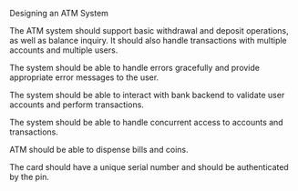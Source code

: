 Designing an ATM System

The ATM system should support basic withdrawal and deposit operations, as well as balance inquiry. It should also handle transactions with multiple accounts and multiple users.

The system should be able to handle errors gracefully and provide appropriate error messages to the user.

The system should be able to interact with bank backend to validate user accounts and perform transactions.

The system should be able to handle concurrent access to accounts and transactions.

ATM should be able to dispense bills and coins.

The card should have a unique serial number and should be authenticated by the pin.